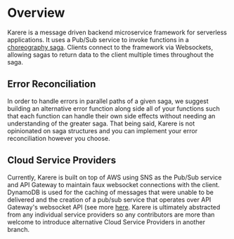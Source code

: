 # Overview
Karere is a message driven backend microservice framework for serverless applications. It uses a Pub/Sub service to invoke functions in a [choreography saga](https://microservices.io/patterns/data/saga.html). Clients connect to the framework via Websockets, allowing sagas to return data to the client multiple times throughout the saga.

## Error Reconciliation
In order to handle errors in parallel paths of a given saga, we suggest building an alternative error function along side all of your functions such that each function can handle their own side effects without needing an understanding of the greater saga. That being said, Karere is not opinionated on saga structures and you can implement your error reconciliation however you choose.

## Cloud Service Providers
Currently, Karere is built on top of AWS using SNS as the Pub/Sub service and API Gateway to maintain faux websocket connections with the client. DynamoDB is used for the caching of messages that were unable to be delivered and the creation of a pub/sub service that operates over API Gateway's websocket API (see more [here](https://www.npmjs.com/package/lambda-websocket-pubsub). Karere is ultimately abstracted from any individual service providers so any contributors are more than welcome to introduce alternative Cloud Service Providers in another branch.
